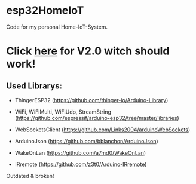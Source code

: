 # esp32HomeIoT
Code for my personal Home-IoT-System. 

# Click [here](https://github.com/CommanderRedYT/esp32homeIoT-V2.0) for V2.0 witch should work!

## Used Librarys:
- ThingerESP32 (https://github.com/thinger-io/Arduino-Library)

- WiFi, WiFiMulti, WiFiUdp, StreamString (https://github.com/espressif/arduino-esp32/tree/master/libraries)

- WebSocketsClient (https://github.com/Links2004/arduinoWebSockets)

- ArduinoJson (https://github.com/bblanchon/ArduinoJson)

- WakeOnLan (https://github.com/a7md0/WakeOnLan)

- IRremote (https://github.com/z3t0/Arduino-IRremote)

Outdated & broken!
